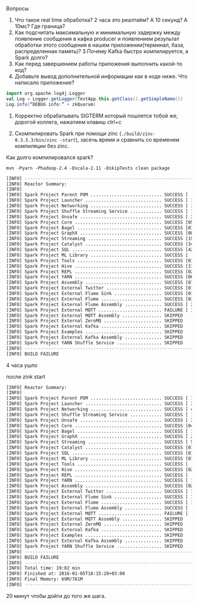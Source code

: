 Вопросы

1. Что такое real time обработка? 2 часа это реалтайм? А 10 секунд? А 10мс? Где граница?
2. Как подсчитать максимальную и минимальную задержку между появление сообщения в кафка producer и появлением результат обработки этого сообщения в нашем приложении(терминал, база, распределенная память)?
3.Почему Kafka быстро компилируется, а Spark долго?
4. Как перед завершением работы приложения выполнить какой-то код?
5. Добавьте вывод дополнительной информации как в коде ниже. Что написало приложение?
``` scala
import org.apache.log4j.Logger
val Log = Logger.getLogger(TestApp.this.getClass().getSimpleName())
Log.info(“DEBUG info:” + zkQuorum)
```

1. Корректно обрабатывать SIGTERM который пошлется тобой же, дорогой коллега, нажатием клавиш ctrl+c


2. Скомпилировать Spark при помощи zinc (`./build/zinc-0.3.5.3/bin/zinc -start`), засечь время и сравнить со временем компиляции без zinc.




Как долго компилировался spark?

`mvn -Pyarn -Phadoop-2.4 -Dscala-2.11 -DskipTests clean package`

```sh
[INFO] ------------------------------------------------------------------------
[INFO] Reactor Summary:
[INFO] 
[INFO] Spark Project Parent POM ........................... SUCCESS [  6.618 s]
[INFO] Spark Project Launcher ............................. SUCCESS [ 17.626 s]
[INFO] Spark Project Networking ........................... SUCCESS [ 18.188 s]
[INFO] Spark Project Shuffle Streaming Service ............ SUCCESS [ 10.205 s]
[INFO] Spark Project Unsafe ............................... SUCCESS [ 31.433 s]
[INFO] Spark Project Core ................................. SUCCESS [05:47 min]
[INFO] Spark Project Bagel ................................ SUCCESS [01:51 min]
[INFO] Spark Project GraphX ............................... SUCCESS [08:55 min]
[INFO] Spark Project Streaming ............................ SUCCESS [19:47 min]
[INFO] Spark Project Catalyst ............................. SUCCESS [34:54 min]
[INFO] Spark Project SQL .................................. SUCCESS [42:29 min]
[INFO] Spark Project ML Library ........................... SUCCESS [  01:08 h]
[INFO] Spark Project Tools ................................ SUCCESS [01:31 min]
[INFO] Spark Project Hive ................................. SUCCESS [31:38 min]
[INFO] Spark Project REPL ................................. SUCCESS [02:07 min]
[INFO] Spark Project YARN ................................. SUCCESS [06:42 min]
[INFO] Spark Project Assembly ............................. SUCCESS [07:03 min]
[INFO] Spark Project External Twitter ..................... SUCCESS [01:26 min]
[INFO] Spark Project External Flume Sink .................. SUCCESS [01:31 min]
[INFO] Spark Project External Flume ....................... SUCCESS [03:21 min]
[INFO] Spark Project External Flume Assembly .............. SUCCESS [ 26.836 s]
[INFO] Spark Project External MQTT ........................ FAILURE [ 16.490 s]
[INFO] Spark Project External MQTT Assembly ............... SKIPPED
[INFO] Spark Project External ZeroMQ ...................... SKIPPED
[INFO] Spark Project External Kafka ....................... SKIPPED
[INFO] Spark Project Examples ............................. SKIPPED
[INFO] Spark Project External Kafka Assembly .............. SKIPPED
[INFO] Spark Project YARN Shuffle Service ................. SKIPPED
[INFO] ------------------------------------------------------------------------
[INFO] BUILD FAILURE
```

4 часа ушло


после zink start
``` sh
[INFO] Reactor Summary:
[INFO] 
[INFO] Spark Project Parent POM ........................... SUCCESS [ 16.514 s]
[INFO] Spark Project Launcher ............................. SUCCESS [ 33.591 s]
[INFO] Spark Project Networking ........................... SUCCESS [ 40.967 s]
[INFO] Spark Project Shuffle Streaming Service ............ SUCCESS [ 13.633 s]
[INFO] Spark Project Unsafe ............................... SUCCESS [ 35.521 s]
[INFO] Spark Project Core ................................. SUCCESS [04:48 min]
[INFO] Spark Project Bagel ................................ SUCCESS [ 11.149 s]
[INFO] Spark Project GraphX ............................... SUCCESS [ 25.140 s]
[INFO] Spark Project Streaming ............................ SUCCESS [ 54.893 s]
[INFO] Spark Project Catalyst ............................. SUCCESS [01:13 min]
[INFO] Spark Project SQL .................................. SUCCESS [01:33 min]
[INFO] Spark Project ML Library ........................... SUCCESS [01:45 min]
[INFO] Spark Project Tools ................................ SUCCESS [  4.596 s]
[INFO] Spark Project Hive ................................. SUCCESS [02:06 min]
[INFO] Spark Project REPL ................................. SUCCESS [  8.673 s]
[INFO] Spark Project YARN ................................. SUCCESS [ 15.660 s]
[INFO] Spark Project Assembly ............................. SUCCESS [02:19 min]
[INFO] Spark Project External Twitter ..................... SUCCESS [ 15.445 s]
[INFO] Spark Project External Flume Sink .................. SUCCESS [ 11.188 s]
[INFO] Spark Project External Flume ....................... SUCCESS [ 17.299 s]
[INFO] Spark Project External Flume Assembly .............. SUCCESS [  5.609 s]
[INFO] Spark Project External MQTT ........................ FAILURE [  0.652 s]
[INFO] Spark Project External MQTT Assembly ............... SKIPPED
[INFO] Spark Project External ZeroMQ ...................... SKIPPED
[INFO] Spark Project External Kafka ....................... SKIPPED
[INFO] Spark Project Examples ............................. SKIPPED
[INFO] Spark Project External Kafka Assembly .............. SKIPPED
[INFO] Spark Project YARN Shuffle Service ................. SKIPPED
[INFO] ------------------------------------------------------------------------
[INFO] BUILD FAILURE
[INFO] ------------------------------------------------------------------------
[INFO] Total time: 19:02 min
[INFO] Finished at: 2016-01-05T18:15:28+03:00
[INFO] Final Memory: 69M/761M
[INFO] ------------------------------------------------------------------------
```


20 минут чтобы дойти до того же шага.



